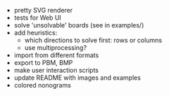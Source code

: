 - pretty SVG renderer
- tests for Web UI
- solve 'unsolvable' boards (see in examples/)
- add heuristics:
  - which directions to solve first: rows or columns
  - use multiprocessing?
- import from different formats
- export to PBM, BMP
- make user interaction scripts
- update README with images and examples
- colored nonograms
